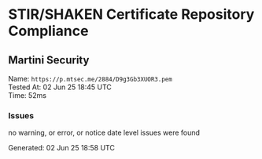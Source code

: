 # STIR/SHAKEN Certificate Repository Compliance

## Martini Security

Name: `https://p.mtsec.me/2884/D9g3Gb3XUOR3.pem`\
Tested At: 02 Jun 25 18:45 UTC\
Time: 52ms

### Issues

no warning, or error, or notice date level issues were found

Generated: 02 Jun 25 18:58 UTC
